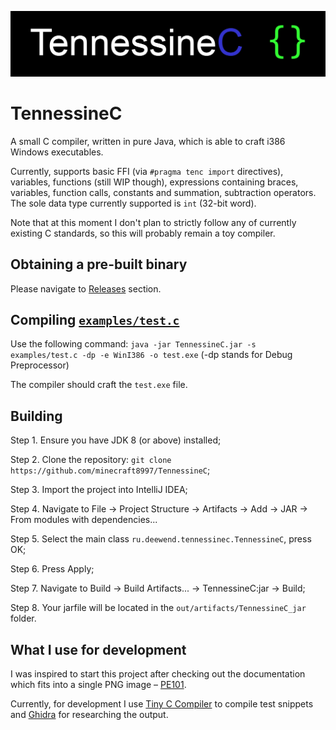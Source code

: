 ![TennessineC logotype](misc/logotype.png)

# TennessineC
A small C compiler, written in pure Java, which is able to craft i386 Windows executables.

Currently, supports basic FFI (via `#pragma tenc import` directives), variables, functions (still WIP though),
expressions containing braces, variables, function calls, constants and summation, subtraction operators. The sole 
data type currently supported is `int` (32-bit word).

Note that at this moment I don't plan to strictly follow any of currently existing C standards, so this will probably
remain a toy compiler.

## Obtaining a pre-built binary
Please navigate to [Releases](https://github.com/minecraft8997/TennessineC/releases) section.

## Compiling [`examples/test.c`](https://github.com/minecraft8997/TennessineC/blob/master/examples/test.c)

Use the following command: `java -jar TennessineC.jar -s examples/test.c -dp -e WinI386 -o test.exe`
(-dp stands for Debug Preprocessor)

The compiler should craft the `test.exe` file.

## Building
Step 1. Ensure you have JDK 8 (or above) installed;

Step 2. Clone the repository: `git clone https://github.com/minecraft8997/TennessineC`;

Step 3. Import the project into IntelliJ IDEA;

Step 4. Navigate to File -> Project Structure -> Artifacts -> Add -> JAR -> From modules with dependencies...

Step 5. Select the main class `ru.deewend.tennessinec.TennessineC`, press OK;

Step 6. Press Apply;

Step 7. Navigate to Build -> Build Artifacts... -> TennessineC:jar -> Build;

Step 8. Your jarfile will be located in the `out/artifacts/TennessineC_jar` folder.

## What I use for development

I was inspired to start this project after checking out the documentation which fits into a single PNG image –
[PE101](https://github.com/corkami/pics/tree/master/binary/pe101).

Currently, for development I use [Tiny C Compiler](https://bellard.org/tcc/) to compile test snippets and
[Ghidra](https://github.com/NationalSecurityAgency/ghidra) for researching the output. 
